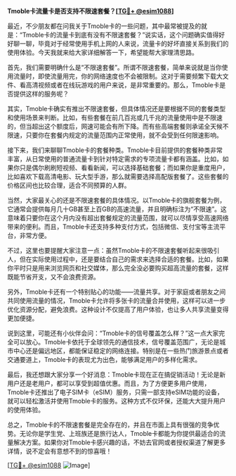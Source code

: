 **Tmoble卡流量卡是否支持不限速套餐？[[TG💪+ @esim1088](https://t.me/s/esim1088)]**

最近，不少朋友都在问我关于Tmoble卡的一些问题，其中最常被提及的就是：“Tmoble卡的流量卡到底有没有不限速套餐？”说实话，这个问题确实值得好好聊一聊，毕竟对于经常使用手机上网的人来说，流量卡的好坏直接关系到我们的使用体验。今天我就来给大家详细解答一下，希望能帮大家理清思路。

首先，我们需要明确什么是“不限速套餐”。所谓不限速套餐，简单来说就是当你使用流量时，即使流量用完，你的网络速度也不会被限制。这对于需要频繁下载大文件、看高清视频或者在线玩游戏的用户来说，是非常重要的。那么，Tmoble卡是否提供这样的服务呢？

其实，Tmoble卡确实有推出不限速套餐，但具体情况还是要根据不同的套餐类型和使用场景来判断。比如，有些套餐在前几百兆或几千兆的流量使用中是不限速的，但当超出这个额度后，网速可能会有所下降。而有些高端套餐则承诺全天候不限速，只要你在套餐内规定的流量范围内正常使用，就不会受到任何限速影响。

接下来，我们来聊聊Tmoble卡的套餐种类。Tmoble卡目前提供的套餐种类非常丰富，从日常使用的普通流量卡到针对特定需求的专项流量卡都有涵盖。比如，如果你只是偶尔刷刷短视频、看看新闻，可以选择基础套餐；而如果你是重度用户，比如喜欢下载高清电影、玩大型手游，那么就需要选择高配版套餐了。这些套餐的价格区间也比较合理，适合不同预算的人群。

当然，大家最关心的还是不限速套餐的具体情况。以Tmoble卡的旗舰套餐为例，它通常会提供每月几十GB甚至上百GB的高速流量，并且明确标注为“不限速”。这意味着只要你在这个月内没有超出套餐规定的流量范围，就可以尽情享受高速网络带来的便利。而且，Tmoble卡还支持多种支付方式，包括微信、支付宝等主流平台，非常方便。

不过，这里也要提醒大家注意一点：虽然Tmoble卡的不限速套餐听起来很吸引人，但在实际使用过程中，还是要结合自己的需求来选择合适的套餐。比如，如果你平时只是用来浏览网页和社交媒体，那么完全没必要购买超高流量的套餐，这样既能节省开支，又不会浪费资源。

另外，Tmoble卡还有一个特别贴心的功能——流量共享。对于家庭或者朋友之间共同使用流量的情况，Tmoble卡允许将多张卡的流量合并使用，这样可以进一步优化资源分配，避免浪费。这种设计不仅提高了用户体验，也让多人共享流量变得更加便捷。

说到这里，可能还有小伙伴会问：“Tmoble卡的信号覆盖怎么样？”这一点大家完全可以放心。Tmoble卡依托于全球领先的通信技术，信号覆盖范围广，无论是城市中心还是偏远地区，都能保证稳定的网络连接。特别是在一些热门旅游景点或者交通要道上，Tmoble卡的表现尤为出色，能够满足用户的多样化需求。

最后，我还想跟大家分享一个好消息：Tmoble卡现在正在搞促销活动！无论是新用户还是老用户，都可以享受到超值优惠。而且，为了方便更多用户使用，Tmoble卡还推出了电子SIM卡（eSIM）服务，只需一部支持eSIM功能的设备，就可以轻松激活并使用Tmoble卡的服务。这种方式不仅环保，还能大大提升用户的使用体验。

总之，Tmoble卡的不限速套餐是完全存在的，并且在市面上具有很强的竞争优势。无论你是学生党、上班族还是旅行达人，Tmoble卡都能为你提供最适合的流量解决方案。如果你对Tmoble卡感兴趣的话，不妨去官网或者授权渠道了解更多详情，说不定会有意想不到的惊喜哦！

[[TG💪+ @esim1088](https://t.me/s/esim1088) ![Image](https://i.postimg.cc/4NQfJmqS/Snipaste-2025-05-13-00-14-12.png)]